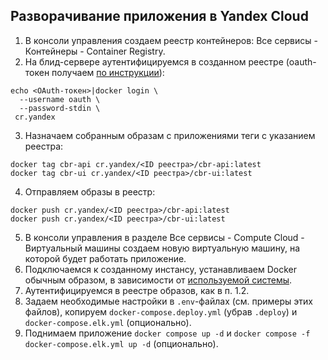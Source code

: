 ## Разворачивание приложения в Yandex Cloud

1. В консоли управления создаем реестр контейнеров: Все сервисы - Контейнеры - Container Registry.
2. На блид-сервере аутентифицируемся в созданном реестре (oauth-токен получаем [по инструкции](https://yandex.cloud/ru/docs/container-registry/operations/authentication)):
```
echo <OAuth-токен>|docker login \
  --username oauth \
  --password-stdin \
 cr.yandex
```

3. Назначаем собранным образам с приложениями теги с указанием реестра:
```
docker tag cbr-api cr.yandex/<ID реестра>/cbr-api:latest
docker tag cbr-ui cr.yandex/<ID реестра>/cbr-ui:latest
```

4. Отправляем образы в реестр:
```
docker push cr.yandex/<ID реестра>/cbr-api:latest
docker push cr.yandex/<ID реестра>/cbr-ui:latest
```

5. В консоли управления в разделе Все сервисы - Compute Cloud - Виртуальный машины создаем новую виртуальную машину, на которой будет работать приложение.
6. Подключаемся к созданному инстансу, устанавливаем Docker обычным образом, в зависимости от [используемой системы](https://docs.docker.com/engine/install/).
7. Аутентифицируемся в реестре образов, как в п. 1.2.
8. Задаем необходимые настройки в `.env`-файлах (см. примеры этих файлов), копируем `docker-compose.deploy.yml` (убрав `.deploy`) и `docker-compose.elk.yml` (опционально).
9. Поднимаем приложение `docker compose up -d` и `docker compose -f docker-compose.elk.yml up -d` (опционально).
